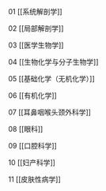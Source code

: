 
01 [[系统解剖学]]

02 [[局部解剖学]]

03 [[医学生物学]]

04 [[生物化学与分子生物学]]

05 [[基础化学（无机化学）]]

06 [[有机化学]]

07 [[耳鼻咽喉头颈外科学]]

08 [[眼科]]

09 [[口腔科学]]

10 [[妇产科学]]

11 [[皮肤性病学]]
